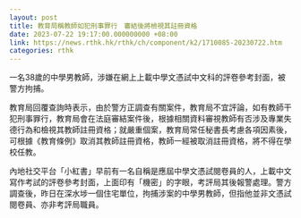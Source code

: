 ```yaml
---
layout: post
title: 教育局稱教師如犯刑事罪行　審結後將檢視其註冊資格
date: 2023-07-22 19:17:00.000000000 +08:00
link: https://news.rthk.hk/rthk/ch/component/k2/1710085-20230722.htm
categories: rthk
---
```


一名38歲的中學男教師，涉嫌在網上上載中學文憑試中文科的評卷參考封面，被警方拘捕。

教育局回覆查詢時表示，由於警方正調查有關案件，教育局不宜評論，如有教師干犯刑事罪行，教育局會在法庭審結案件後，根據相關資料審視教師有否涉及專業失德行為和檢視其教師註冊資格；就嚴重個案，教育局常任秘書長考慮各項因素後，可根據《教育條例》取消其教師註冊資格，教師一經被取消註冊資格，將不得在學校任教。 

內地社交平台「小紅書」早前有一名自稱是應屆中學文憑試閱卷員的人，上載中文寫作考試的評卷參考封面，上面印有「機密」的字眼，考評局其後報警處理。警方調查後，昨日在深水埗一個住宅單位，拘捕涉案的中學男教師，但指他並非文憑試閱卷員、亦非考評局職員。
